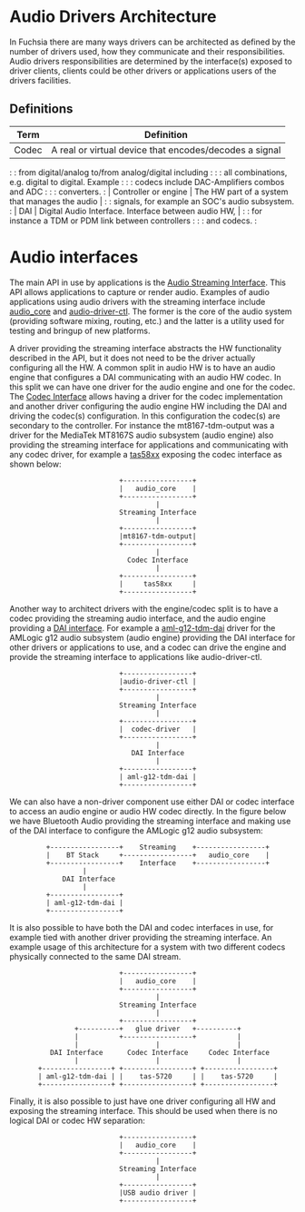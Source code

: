 # Audio Drivers Architecture

In Fuchsia there are many ways drivers can be architected as defined by the
number of drivers used, how they communicate and their responsibilities. Audio
drivers responsibilities are determined by the interface(s) exposed to driver
clients, clients could be other drivers or applications users of the drivers
facilities.

## Definitions

| Term                 | Definition                                            |
| ---------------------| ------------------------------------------------------|
| Codec                | A real or virtual device that encodes/decodes a signal|
:                      : from digital/analog to/from analog/digital including  :
:                      : all combinations, e.g. digital to digital. Example    :
:                      : codecs include DAC-Amplifiers combos and ADC          :
:                      : converters.                                           :
| Controller or engine | The HW part of a system that manages the audio        |
:                      : signals, for example an SOC's audio subsystem.        :
| DAI                  | Digital Audio Interface. Interface between audio HW,  |
:                      : for instance a TDM or PDM link between controllers    :
:                      : and codecs.                                           :

# Audio interfaces

The main API in use by applications is the [Audio Streaming
Interface](audio_streaming.md). This API allows applications to capture or
render audio. Examples of audio applications using audio drivers with the
streaming interface include [audio_core](/src/media/audio/audio_core/README.md)
and [audio-driver-ctl](/src/media/audio/tools/audio-driver-ctl). The former is
the core of the audio system (providing software mixing, routing, etc.) and the
latter is a utility used for testing and bringup of new platforms.

A driver providing the streaming interface abstracts the HW functionality
described in the API, but it does not need to be the driver actually configuring
all the HW. A common split in audio HW is to have an audio engine that
configures a DAI communicating with an audio HW codec. In this split we can have
one driver for the audio engine and one for the codec. The [Codec
Interface](audio_codec.md) allows having a driver for the codec implementation
and another driver configuring the audio engine HW including the DAI and driving
the codec(s) configuration. In this configuration the codec(s) are secondary to
the controller. For instance the mt8167-tdm-output was a driver for
the MediaTek MT8167S audio subsystem (audio engine) also providing the streaming
interface for applications and communicating with any codec driver, for example
a [tas58xx](/src/media/audio/drivers/codecs/tas58xx) exposing the codec
interface as shown below:

                               +-----------------+
                               |   audio_core    |
                               +-----------------+
                                        |
                               Streaming Interface
                                        |
                               +-----------------+
                               |mt8167-tdm-output|
                               +-----------------+
                                        |
                                 Codec Interface
                                        |
                               +-----------------+
                               |     tas58xx     |
                               +-----------------+

Another way to architect drivers with the engine/codec split is to have a codec
providing the streaming audio interface, and the audio engine providing a
[DAI interface](audio_dai.md). For example a
[aml-g12-tdm-dai](/src/media/audio/drivers/aml-g12-tdm/dai.cc) driver for the
AMLogic g12 audio subsystem (audio engine) providing the DAI interface for other
drivers or applications to use, and a codec can drive the engine and provide
the streaming interface to applications like audio-driver-ctl.

                               +-----------------+
                               |audio-driver-ctl |
                               +-----------------+
                                        |
                               Streaming Interface
                                        |
                               +-----------------+
                               |  codec-driver   |
                               +-----------------+
                                        |
                                  DAI Interface
                                        |
                               +-----------------+
                               | aml-g12-tdm-dai |
                               +-----------------+

We can also have a non-driver component use either DAI or codec interface to
access an audio engine or audio HW codec directly. In the figure below we have
Bluetooth Audio providing the streaming interface and making use of the DAI
interface to configure the AMLogic g12 audio subsystem:

             +-----------------+    Streaming    +-----------------+
             |    BT Stack     +-----------------+   audio_core    |
             +-----------------+    Interface    +-----------------+
                      |
                 DAI Interface
                      |
             +-----------------+
             | aml-g12-tdm-dai |
             +-----------------+

It is also possible to have both the DAI and codec interfaces in use, for
example tied with another driver providing the streaming interface. An example
usage of this architecture for a system with two different codecs physically
connected to the same DAI stream.

                               +-----------------+
                               |   audio_core    |
                               +-----------------+
                                        |
                               Streaming Interface
                                        |
                               +-----------------+
                    +----------+   glue driver   +----------+
                    |          +-----------------+          |
                    |                   |                   |
              DAI Interface      Codec Interface     Codec Interface
                    |                   |                   |
           +-----------------+ +-----------------+ +-----------------+
           | aml-g12-tdm-dai | |    tas-5720     | |    tas-5720     |
           +-----------------+ +-----------------+ +-----------------+

Finally, it is also possible to just have one driver configuring all HW and exposing the
streaming interface. This should be used when there is no logical DAI or codec HW
separation:

                               +-----------------+
                               |   audio_core    |
                               +-----------------+
                                        |
                               Streaming Interface
                                        |
                               +-----------------+
                               |USB audio driver |
                               +-----------------+
